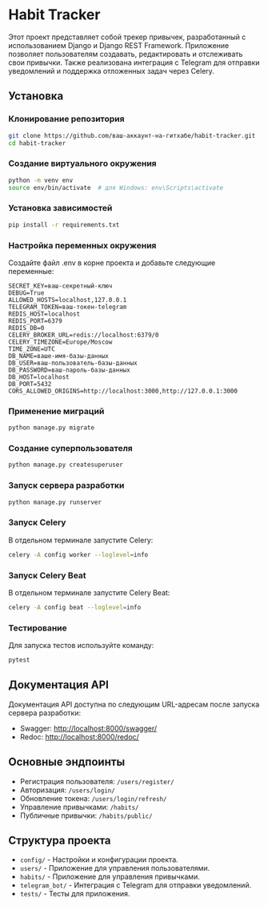 # Habit Tracker

Этот проект представляет собой трекер привычек, разработанный с использованием Django и Django REST Framework. Приложение позволяет пользователям создавать, редактировать и отслеживать свои привычки. Также реализована интеграция с Telegram для отправки уведомлений и поддержка отложенных задач через Celery.

## Установка

### Клонирование репозитория

```bash
git clone https://github.com/ваш-аккаунт-на-гитхабе/habit-tracker.git
cd habit-tracker
```

### Создание виртуального окружения
```bash
python -m venv env
source env/bin/activate  # для Windows: env\Scripts\activate
```

### Установка зависимостей
```bash
pip install -r requirements.txt
```

### Настройка переменных окружения
Создайте файл .env в корне проекта и добавьте следующие переменные:

```
SECRET_KEY=ваш-секретный-ключ
DEBUG=True
ALLOWED_HOSTS=localhost,127.0.0.1
TELEGRAM_TOKEN=ваш-токен-telegram
REDIS_HOST=localhost
REDIS_PORT=6379
REDIS_DB=0
CELERY_BROKER_URL=redis://localhost:6379/0
CELERY_TIMEZONE=Europe/Moscow
TIME_ZONE=UTC
DB_NAME=ваше-имя-базы-данных
DB_USER=ваш-пользователь-базы-данных
DB_PASSWORD=ваш-пароль-базы-данных
DB_HOST=localhost
DB_PORT=5432
CORS_ALLOWED_ORIGINS=http://localhost:3000,http://127.0.0.1:3000
```

### Применение миграций
```bash
python manage.py migrate
```

### Создание суперпользователя
```bash
python manage.py createsuperuser
```

### Запуск сервера разработки
```bash
python manage.py runserver
```

### Запуск Celery
В отдельном терминале запустите Celery:
```bash
celery -A config worker --loglevel=info
```

### Запуск Celery Beat
В отдельном терминале запустите Celery Beat:
```bash
celery -A config beat --loglevel=info
```

### Тестирование
Для запуска тестов используйте команду:
```bash
pytest
```

## Документация API

Документация API доступна по следующим URL-адресам после запуска сервера разработки:

- Swagger: [http://localhost:8000/swagger/](http://localhost:8000/swagger/)
- Redoc: [http://localhost:8000/redoc/](http://localhost:8000/redoc/)

## Основные эндпоинты

- Регистрация пользователя: `/users/register/`
- Авторизация: `/users/login/`
- Обновление токена: `/users/login/refresh/`
- Управление привычками: `/habits/`
- Публичные привычки: `/habits/public/`

## Структура проекта

- `config/` - Настройки и конфигурации проекта.
- `users/` - Приложение для управления пользователями.
- `habits/` - Приложение для управления привычками.
- `telegram_bot/` - Интеграция с Telegram для отправки уведомлений.
- `tests/` - Тесты для приложения.


